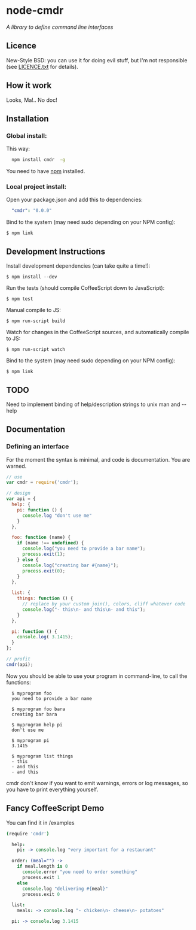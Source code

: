 # node-cmdr

*A library to define command line interfaces*

## Licence

  New-Style BSD: you can use it for doing evil stuff, but I'm not responsible (see [LICENCE.txt](https://github.com/daizoru/node-cmdr/blob/master/LICENCE.txt) for details).
  
## How it work

  Looks, Ma!.. No doc!

## Installation

### Global install:

  This way:
  
``` bash
  npm install cmdr  -g
```

  You need to have [npm](http://npmjs.org) installed.

### Local project install:

  Open your package.json and add this to dependencies:

``` yaml
  "cmdr": "0.0.0"
```

  Bind to the system (may need sudo depending on your NPM config):
  
    $ npm link

## Development Instructions

  Install development dependencies (can take quite a time!):

    $ npm install --dev


  Run the tests (should compile CoffeeScript down to JavaScript):
  
    $ npm test
 
 
  Manual compile to JS:
  
    $ npm run-script build
  
    
  Watch for changes in the CoffeeScript sources, and automatically compile to JS:
  
    $ npm run-script watch
        
  
  Bind to the system (may need sudo depending on your NPM config):
  
    $ npm link

## TODO

  Need to implement binding of help/description strings to unix man and --help
## Documentation

### Defining an interface

  For the moment the syntax is minimal, and code is documentation. You are warned.

``` javascript
// use
var cmdr = require('cmdr');

// design
var api = {
  help: {
    pi: function () {
      console.log "don't use me"
    }
  },

  foo: function (name) {
    if (name !== undefined) {
      console.log("you need to provide a bar name");
      process.exit(1);
    } else {
      console.log("creating bar #{name}");
      process.exit(0);
    }
  },

  list: {
    things: function () {
      // replace by your custom join(), colors, cliff whatever code
      console.log("- this\n- and this\n- and this");
    }
  },

  pi: function () { 
    console.log( 3.1415);
  }
};

// profit
cmdr(api);

```

  Now you should be able to use your program in command-line, to call the functions:

```
  $ myprogram foo
  you need to provide a bar name

  $ myprogram foo bara
  creating bar bara

  $ myprogram help pi
  don't use me

  $ myprogram pi
  3.1415

  $ myprogram list things
  - this
  - and this
  - and this
```

  cmdr don't know if you want to emit warnings, errors or log messages,
  so you have to print everything yourself.


## Fancy CoffeeScript Demo

  You can find it in /examples

``` coffeescript
(require 'cmdr')

  help:
    pi: -> console.log "very important for a restaurant"

  order: (meal="") ->
    if meal.length is 0
      console.error "you need to order something"
      process.exit 1
    else
      console.log "delivering #{meal}"
      process.exit 0

  list:
    meals: -> console.log "- chicken\n- cheese\n- potatoes"

  pi: -> console.log 3.1415
```
